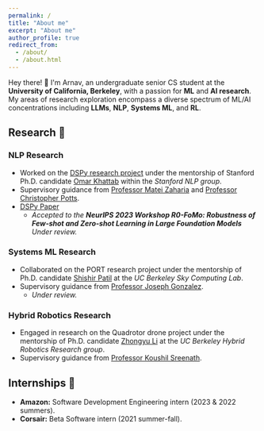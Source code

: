 ```yaml
---
permalink: /
title: "About me"
excerpt: "About me"
author_profile: true
redirect_from: 
  - /about/
  - /about.html
---
```


Hey there! 👋 I'm Arnav, an undergraduate senior CS student at the **University of California, Berkeley**, with a passion for **ML** and **AI research**. My areas of research exploration encompass a diverse spectrum of ML/AI concentrations including **LLMs**, **NLP**, **Systems ML**, and **RL**. 

## Research 🚀
### NLP Research
- Worked on the [DSPy research project](https://github.com/stanfordnlp/dspy) under the mentorship of Stanford Ph.D. candidate [Omar Khattab](https://omarkhattab.com/) within the *Stanford NLP group*.
- Supervisory guidance from [Professor Matei Zaharia](https://people.eecs.berkeley.edu/~matei/) and [Professor Christopher Potts](https://web.stanford.edu/~cgpotts/).
- [DSPy Paper](https://arxiv.org/abs/2310.03714)
  - *Accepted to the **NeurIPS 2023 Workshop R0-FoMo: Robustness of Few-shot and Zero-shot Learning in Large Foundation Models***
  *Under review.* 

### Systems ML Research
- Collaborated on the PORT research project under the mentorship of Ph.D. candidate [Shishir Patil](https://shishirpatil.github.io/) at the *UC Berkeley Sky Computing Lab*.
- Supervisory guidance from [Professor Joseph Gonzalez](https://people.eecs.berkeley.edu/~jegonzal/).
  - *Under review.* 

### Hybrid Robotics Research
- Engaged in research on the Quadrotor drone project under the mentorship of Ph.D. candidate [Zhongyu Li](https://zyliatzju.github.io/) at the *UC Berkeley Hybrid Robotics Research group*.
- Supervisory guidance from [Professor Koushil Sreenath](https://me.berkeley.edu/people/koushil-sreenath/).

## Internships 🌟
- **Amazon:** Software Development Engineering intern (2023 & 2022 summers).
- **Corsair:** Beta Software intern (2021 summer-fall).


